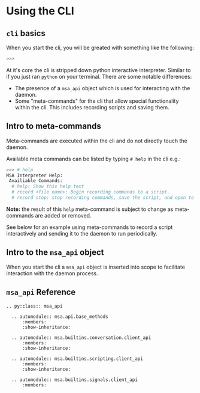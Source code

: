 # Using the CLI

## `cli` basics
When you start the cli, you will be greated with something like the following:
```bash
>>>
```

At it's core the cli is stripped down python interactive interpreter. Similar to if you just ran `python` on your terminal. 
There are some notable differences:
- The presence of a `msa_api` object which is used for interacting with the daemon.
- Some "meta-commands" for the cli that allow special functionality within the cli. This includes recording scripts and saving them.

## Intro to meta-commands

Meta-commands are executed within the cli and do not directly touch the daemon.

Available meta commands can be listed by typing `# help` in the cli e.g.:
```bash
>>> # help
MSA Interpreter Help:
 Availiable Commands:
  # help: Show this help text
  # record <file name>: Begin recording commands to a script.
  # record stop: stop recording commands, save the script, and open to review.
```

**Note:** the result of this `help` meta-command is subject to change as meta-commands are added or removed.

See below for an example using meta-commands to record a script interactively and sending it to the daemon to run periodically.

## Intro to the `msa_api` object
When you start the cli a `msa_api` object is inserted into scope to facilitate interaction with the daemon process.



## `msa_api` Reference

```eval_rst
.. py:class:: msa_api

  .. automodule:: msa.api.base_methods
      :members:
      :show-inheritance:
  
  .. automodule:: msa.builtins.conversation.client_api
      :members:
      :show-inheritance:
  
  .. automodule:: msa.builtins.scripting.client_api
      :members:
      :show-inheritance:
  
  .. automodule:: msa.builtins.signals.client_api
      :members:
```

